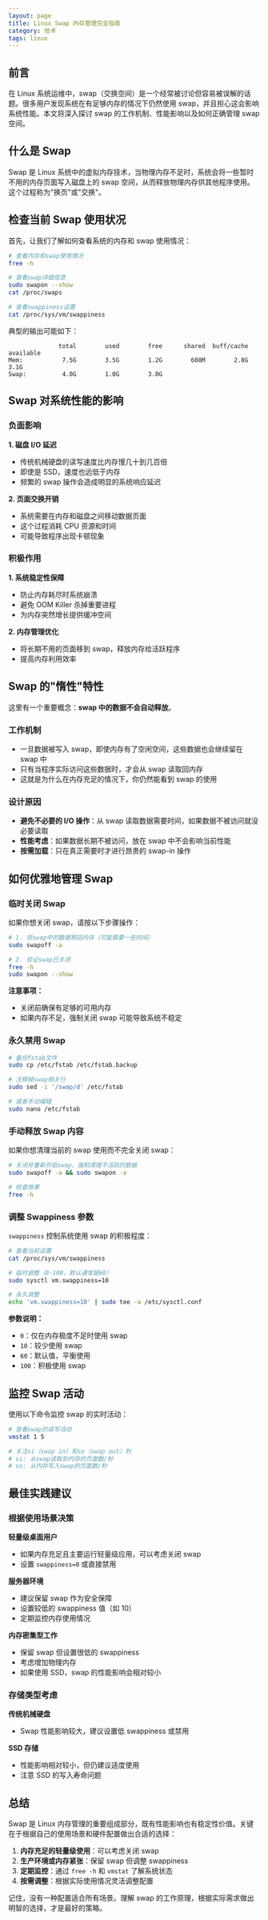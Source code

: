 ```yaml
---
layout: page
title: Linux Swap 内存管理完全指南
category: 技术
tags: linux
---
```



## 前言

在 Linux 系统运维中，swap（交换空间）是一个经常被讨论但容易被误解的话题。很多用户发现系统在有足够内存的情况下仍然使用 swap，并且担心这会影响系统性能。本文将深入探讨 swap 的工作机制、性能影响以及如何正确管理 swap 空间。

## 什么是 Swap

Swap 是 Linux 系统中的虚拟内存技术，当物理内存不足时，系统会将一些暂时不用的内存页面写入磁盘上的 swap 空间，从而释放物理内存供其他程序使用。这个过程称为"换页"或"交换"。

## 检查当前 Swap 使用状况

首先，让我们了解如何查看系统的内存和 swap 使用情况：

```bash
# 查看内存和swap使用情况
free -h

# 查看swap详细信息
sudo swapon --show
cat /proc/swaps

# 查看swappiness设置
cat /proc/sys/vm/swappiness
```

典型的输出可能如下：
```
              total        used        free      shared  buff/cache   available
Mem:           7.5G        3.5G        1.2G        608M        2.8G        3.1G
Swap:          4.0G        1.0G        3.0G
```

## Swap 对系统性能的影响

### 负面影响

**1. 磁盘 I/O 延迟**
- 传统机械硬盘的读写速度比内存慢几十到几百倍
- 即使是 SSD，速度也远低于内存
- 频繁的 swap 操作会造成明显的系统响应延迟

**2. 页面交换开销**
- 系统需要在内存和磁盘之间移动数据页面
- 这个过程消耗 CPU 资源和时间
- 可能导致程序出现卡顿现象

### 积极作用

**1. 系统稳定性保障**
- 防止内存耗尽时系统崩溃
- 避免 OOM Killer 杀掉重要进程
- 为内存突然增长提供缓冲空间

**2. 内存管理优化**
- 将长期不用的页面移到 swap，释放内存给活跃程序
- 提高内存利用效率

## Swap 的"惰性"特性

这里有一个重要概念：**swap 中的数据不会自动释放**。

### 工作机制

- 一旦数据被写入 swap，即使内存有了空闲空间，这些数据也会继续留在 swap 中
- 只有当程序实际访问这些数据时，才会从 swap 读取回内存
- 这就是为什么在内存充足的情况下，你仍然能看到 swap 的使用

### 设计原因

- **避免不必要的 I/O 操作**：从 swap 读取数据需要时间，如果数据不被访问就没必要读取
- **性能考虑**：如果数据长期不被访问，放在 swap 中不会影响当前性能
- **按需加载**：只在真正需要时才进行昂贵的 swap-in 操作

## 如何优雅地管理 Swap

### 临时关闭 Swap

如果你想关闭 swap，请按以下步骤操作：

```bash
# 1. 将swap中的数据移回内存（可能需要一些时间）
sudo swapoff -a

# 2. 验证swap已关闭
free -h
sudo swapon --show
```

**注意事项：**
- 关闭前确保有足够的可用内存
- 如果内存不足，强制关闭 swap 可能导致系统不稳定

### 永久禁用 Swap

```bash
# 备份fstab文件
sudo cp /etc/fstab /etc/fstab.backup

# 注释掉swap相关行
sudo sed -i '/swap/d' /etc/fstab

# 或者手动编辑
sudo nano /etc/fstab
```

### 手动释放 Swap 内容

如果你想清理当前的 swap 使用而不完全关闭 swap：

```bash
# 关闭并重新开启swap，强制清理不活跃的数据
sudo swapoff -a && sudo swapon -a

# 检查效果
free -h
```

### 调整 Swappiness 参数

`swappiness` 控制系统使用 swap 的积极程度：

```bash
# 查看当前设置
cat /proc/sys/vm/swappiness

# 临时调整（0-100，默认通常是60）
sudo sysctl vm.swappiness=10

# 永久调整
echo 'vm.swappiness=10' | sudo tee -a /etc/sysctl.conf
```

**参数说明：**
- `0`：仅在内存极度不足时使用 swap
- `10`：较少使用 swap
- `60`：默认值，平衡使用
- `100`：积极使用 swap

## 监控 Swap 活动

使用以下命令监控 swap 的实时活动：

```bash
# 查看swap的读写活动
vmstat 1 5

# 关注si（swap in）和so（swap out）列
# si: 从swap读取到内存的页面数/秒
# so: 从内存写入swap的页面数/秒
```

## 最佳实践建议

### 根据使用场景决策

**轻量级桌面用户**
- 如果内存充足且主要运行轻量级应用，可以考虑关闭 swap
- 设置 `swappiness=0` 或直接禁用

**服务器环境**
- 建议保留 swap 作为安全保障
- 设置较低的 swappiness 值（如 10）
- 定期监控内存使用情况

**内存密集型工作**
- 保留 swap 但设置很低的 swappiness
- 考虑增加物理内存
- 如果使用 SSD，swap 的性能影响会相对较小

### 存储类型考虑

**传统机械硬盘**
- Swap 性能影响较大，建议设置低 swappiness 或禁用

**SSD 存储**
- 性能影响相对较小，但仍建议适度使用
- 注意 SSD 的写入寿命问题

## 总结

Swap 是 Linux 内存管理的重要组成部分，既有性能影响也有稳定性价值。关键在于根据自己的使用场景和硬件配置做出合适的选择：

1. **内存充足的轻量级使用**：可以考虑关闭 swap
2. **生产环境或内存紧张**：保留 swap 但调整 swappiness
3. **定期监控**：通过 `free -h` 和 `vmstat` 了解系统状态
4. **按需调整**：根据实际使用情况灵活调整配置

记住，没有一种配置适合所有场景。理解 swap 的工作原理，根据实际需求做出明智的选择，才是最好的策略。

